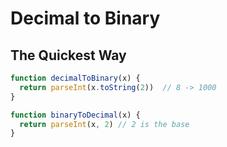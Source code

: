 # Decimal to Binary

## The Quickest Way

```js
function decimalToBinary(x) {
  return parseInt(x.toString(2))  // 8 -> 1000
}

function binaryToDecimal(x) {
  return parseInt(x, 2) // 2 is the base
}
```
